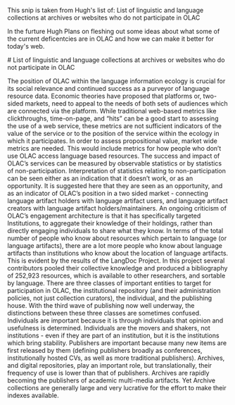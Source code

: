 This snip is taken from Hugh's list of: List of linguistic and language collections at archives or websites who do not participate in OLAC

In the furture Hugh Plans on fleshing out some ideas about what some of the current deficentcies are in OLAC and how we can make it better for today's web.

<snip>
# List of linguistic and language collections at archives or websites who do not participate in OLAC

The position of OLAC within the language information ecology is crucial for its social relevance and continued success as a purveyor of language resource data. Economic theories have proposed that platforms or, two-sided markets, need to appeal to the needs of both sets of audiences which are connected via the platform. While traditional web-based metrics like clickthroughs, time-on-page, and “hits” can be a good start to assessing the use of a web service, these metrics are not sufficient indicators of the value of the service or to the position of the service within the ecology in which it participates. In order to assess propositional value, market wide metrics are needed. This would include metrics for how people who don’t use OLAC access language based resources. The success and impact of OLAC’s services can be measured by observable statistics or by statistics of non-participation. Interpretation of statistics relating to non-participation can be seen either as an indication that it doesn’t work, or as an opportunity. It is suggested here that they are seen as an opportunity, and as an indicator of OLAC’s position in a two sided market - connecting language artifact holders with language artifact users, and language artifact creators with language artifact holders/maintainers.
An ongoing criticism of OLAC’s engagement architecture is that it has specifically targeted Institutions, to aggregate their knowledge of their holdings, rather than directly engaging individuals to share what they know. In terms of the total number of people who know about resources which pertain to language (or language artifacts), there are a lot more people who know about language artifacts than institutions who know about the location of language artifacts. This is evident by the results of the LangDoc Project. In this project several contributors pooled their collective knowledge and produced a bibliography of 252,923 resources, which is available to other researchers, and sortable by language.
There are three classes of important entities to target for participation in OLAC, the institutional repository (and their administration policies, not just collection curators), the individual, and the publishing house. With the third wave of publishing now well underway, the distinctions between these three classes are sometimes confused. Individuals are important because it is through individuals that opinion and usefulness is determined. Individuals are the movers and shakers, not institutions - even if they are part of an institution, but it is the institutions which bring stability. Publishers are important because many new items are first released by them (defining publishers broadly as conferences, institutionally hosted CVs, as well as more traditional publishers). Archives, and digital repositories,  play an important role, but translationally, their frequency of use is lower than that of publishers. Archives are rapidly becoming the publishers of academic multi-media artifacts. Yet Archive collections are generally large and very lucrative for the effort to make their indexes available.
<end snip>
